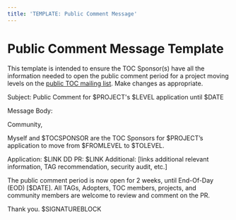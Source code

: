 ```yaml
---
title: 'TEMPLATE: Public Comment Message'
---
```


# Public Comment Message Template

This template is intended to ensure the TOC Sponsor(s) have all the information
needed to open the public comment period for a project moving levels on the
[public TOC mailing list](https://lists.cncf.io/g/cncf-toc/topics). Make changes
as appropriate.

Subject: Public Comment for $PROJECT's $LEVEL application until $DATE

Message Body:

Community,

Myself and $TOCSPONSOR are the TOC Sponsors for $PROJECT’s application to move
from $FROMLEVEL to $TOLEVEL.

Application: $LINK DD PR: $LINK Additional: [links additional relevant
information, TAG recommendation, security audit, etc.]

The public comment period is now open for 2 weeks, until End-Of-Day (EOD)
[$DATE]. All TAGs, Adopters, TOC members, projects, and community members are
welcome to review and comment on the PR.

Thank you. $SIGNATUREBLOCK
